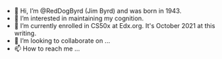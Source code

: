 - 👋 Hi, I’m @RedDogByrd (Jim Byrd) and was born in 1943.
- 👀 I’m interested in maintaining my cognition.
- 🌱 I’m currently enrolled in CS50x at Edx.org.  It's October 2021 at this writing.
- 💞️ I’m looking to collaborate on ...
- 📫 How to reach me ...

<!---
RedDogByrd/RedDogByrd is a ✨ special ✨ repository because its `README.md` (this file) appears on your GitHub profile.
You can click the Preview link to take a look at your changes.
--->
